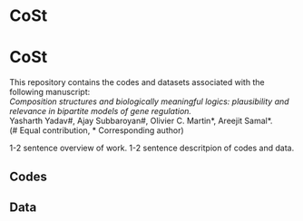 # CoSt
 
# CoSt
 
This repository contains the codes and datasets associated with the following manuscript:<br>
<i>Composition structures and biologically meaningful logics: plausibility and relevance in bipartite models of gene regulation.</i><br>
Yasharth Yadav#, Ajay Subbaroyan#, Olivier C. Martin*, Areejit Samal*.<br>
(# Equal contribution, * Corresponding author)<br>

1-2 sentence overview of work.
1-2 sentence descritpion of codes and data.

## Codes


## Data

